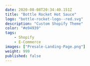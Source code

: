 ```yaml
---
date: 2020-08-08T20:34:40.151Z
title: "Bottle Rocket Hot Sauce" 
logo: "bottle-rocket-logo--red.svg"
description: "Custom Shopify Theme"
color: "#e94939"
tags: 
    - Shopify
    - E-Commerce
images: ["Presale-Landing-Page.png"]
weight: 999
published: false
---
```


